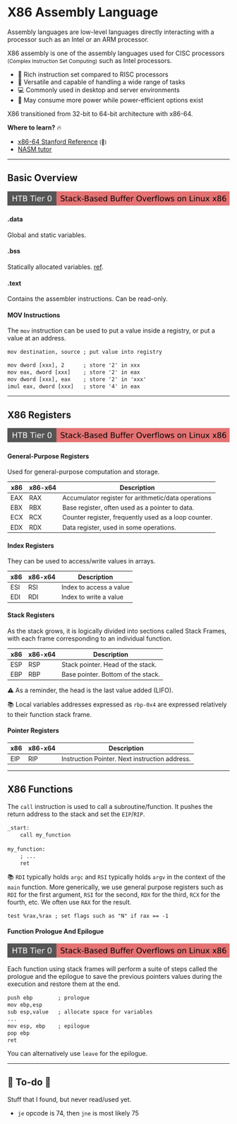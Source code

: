 # X86 Assembly Language

<div class="row row-cols-lg-2"><div>

Assembly languages are low-level languages directly interacting with a processor such as an Intel or an ARM processor.

X86 assembly is one of the assembly languages used for CISC processors <small>(Complex Instruction Set Computing)</small> such as Intel processors.

* 🧐 Rich instruction set compared to RISC processors
* 🧩️ Versatile and capable of handling a wide range of tasks
* 💻 Commonly used in desktop and server environments
* 🚨 May consume more power while power-efficient options exist

X86 transitioned from 32-bit to 64-bit architecture with x86-64.
</div><div>

**Where to learn?** 🔥

* [x86-64 Stanford Reference](https://web.stanford.edu/class/cs107/resources/x86-64-reference.pdf) <small>(👻)</small>
* [NASM tutor](https://asmtutor.com/)
</div></div>

<hr class="sep-both">

## Basic Overview

[![stack_based_buffer_overflows_linux_x86](../../../../cybersecurity/_badges/htb/stack_based_buffer_overflows_linux_x86.svg)](https://academy.hackthebox.com/course/preview/stack-based-buffer-overflows-on-linux-x86)

<div class="row row-cols-lg-2"><div>

#### .data

Global and static variables.

#### .bss

Statically allocated variables. [ref](https://stackoverflow.com/questions/8145243/x86-asm-linux-using-the-bss-section#8145374).

#### .text

Contains the assembler instructions. Can be read-only.
</div><div>

#### MOV Instructions

The `mov` instruction can be used to put a value inside a registry, or put a value at an address.

```x86asm
mov destination, source ; put value into registry
```

```x86asm
mov dword [xxx], 2      ; store '2' in xxx
mov eax, dword [xxx]    ; store '2' in eax
mov dword [xxx], eax    ; store '2' in 'xxx'
imul eax, dword [xxx]   ; store '4' in eax
```
</div></div>

<hr class="sep-both">

## X86 Registers

[![stack_based_buffer_overflows_linux_x86](../../../../cybersecurity/_badges/htb/stack_based_buffer_overflows_linux_x86.svg)](https://academy.hackthebox.com/course/preview/stack-based-buffer-overflows-on-linux-x86)

<div class="row row-cols-lg-2"><div>

#### General-Purpose Registers

Used for general-purpose computation and storage.

| x86 | x86-x64 | Description                                          |
|-----|---------|------------------------------------------------------|
| EAX    | RAX     | Accumulator register for arithmetic/data operations  |
| EBX    | RBX     | Base register, often used as a pointer to data.      |
| ECX    | RCX     | Counter register, frequently used as a loop counter. |
| EDX    | RDX     | Data register, used in some operations.              |

#### Index Registers

They can be used to access/write values in arrays.

| x86 | x86-x64 | Description             |
|-----|---------|-------------------------|
| ESI | RSI     | Index to access a value |
| EDI | RDI     | Index to write a value  |
</div><div>

#### Stack Registers

As the stack grows, it is logically divided into sections called Stack Frames, with each frame corresponding to an individual function.

| x86 | x86-x64 | Description                        |
|-----|---------|------------------------------------|
| ESP | RSP     | Stack pointer. Head of the stack.  |
| EBP | RBP     | Base pointer. Bottom of the stack. |

⚠️ As a reminder, the head is the last value added (LIFO).

📚 Local variables addresses expressed as `rbp-0x4` are expressed relatively to their function stack frame.

#### Pointer Registers

| x86 | x86-x64 | Description                                    |
|-----|---------|------------------------------------------------|
| EIP    | RIP     | Instruction Pointer. Next instruction address. |
</div></div>

<hr class="sep-both">

## X86 Functions

<div class="row row-cols-lg-2"><div>

The `call` instruction is used to call a subroutine/function. It pushes the return address to the stack and set the `EIP`/`RIP`.

```x86asm
_start:
    call my_function
    
my_function:
    ; ...
    ret
```

📚 `RDI` typically holds `argc` and `RSI` typically holds `argv` in the context of the `main` function. More generically, we use general purpose registers such as `RDI` for the first argument, `RSI` for the second, `RDX` for the third, `RCX` for the fourth, etc. We often use `RAX` for the result.

```x86asm
test %rax,%rax ; set flags such as "N" if rax == -1
```

</div><div>

#### Function Prologue And Epilogue

[![stack_based_buffer_overflows_linux_x86](../../../../cybersecurity/_badges/htb/stack_based_buffer_overflows_linux_x86.svg)](https://academy.hackthebox.com/course/preview/stack-based-buffer-overflows-on-linux-x86)

Each function using stack frames will perform a suite of steps called the prologue and the epilogue to save the previous pointers values during the execution and restore them at the end.

```x86asm
push ebp        ; prologue
mov ebp,esp
sub esp,value   ; allocate space for variables
...
mov esp, ebp    ; epilogue
pop ebp
ret
```

You can alternatively use `leave` for the epilogue.
</div></div>

<hr class="sep-both">

## 👻 To-do 👻

Stuff that I found, but never read/used yet.

<div class="row row-cols-lg-2"><div>

* `je` opcode is 74, then `jne` is most likely 75
</div><div>
</div></div>